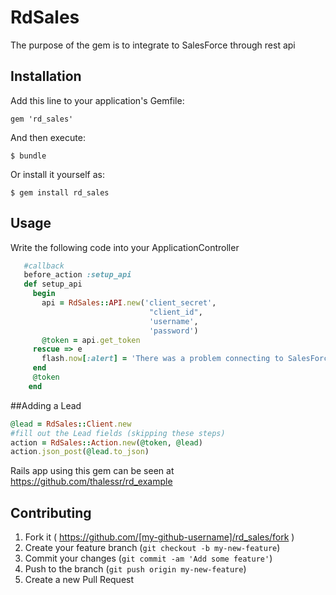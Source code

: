 # RdSales

The purpose of the gem is to integrate to SalesForce through rest api

## Installation

Add this line to your application's Gemfile:

    gem 'rd_sales'

And then execute:

    $ bundle

Or install it yourself as:

    $ gem install rd_sales

## Usage
Write the following code into your ApplicationController
```ruby
   #callback
   before_action :setup_api
   def setup_api
     begin
       api = RdSales::API.new('client_secret', 
                               "client_id",
                               'username',
                               'password')
       @token = api.get_token
     rescue => e
       flash.now[:alert] = 'There was a problem connecting to SalesForce api'
     end
     @token
    end
```
##Adding a Lead
````Ruby
@lead = RdSales::Client.new
#fill out the Lead fields (skipping these steps)
action = RdSales::Action.new(@token, @lead)
action.json_post(@lead.to_json)

````

Rails app using this gem can be seen at https://github.com/thalessr/rd_example

## Contributing

1. Fork it ( https://github.com/[my-github-username]/rd_sales/fork )
2. Create your feature branch (`git checkout -b my-new-feature`)
3. Commit your changes (`git commit -am 'Add some feature'`)
4. Push to the branch (`git push origin my-new-feature`)
5. Create a new Pull Request
